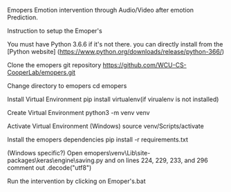 Emopers
Emotion intervention through Audio/Video after emotion Prediction.

Instruction to setup the Emoper's

You must have Python 3.6.6 if it's not there.
you can directly install from the [Python website] (https://www.python.org/downloads/release/python-366/)

Clone the emopers git repository
https://github.com/WCU-CS-CooperLab/emopers.git

Change directory to emopers
cd emopers

Install Virtual Environment
pip install virtualenv(if virualenv is not installed)

Create Virtual Environment
python3 -m venv venv

Activate  Virtual Environment (Windows)
source venv/Scripts/activate

Install the emopers dependencies
pip install -r requirements.txt

(Windows specific?)
Open emopers\venv\Lib\site-packages\keras\engine\saving.py and on lines 224, 229, 233, and 296 comment out .decode("utf8") 

Run the intervention by clicking on Emoper's.bat
